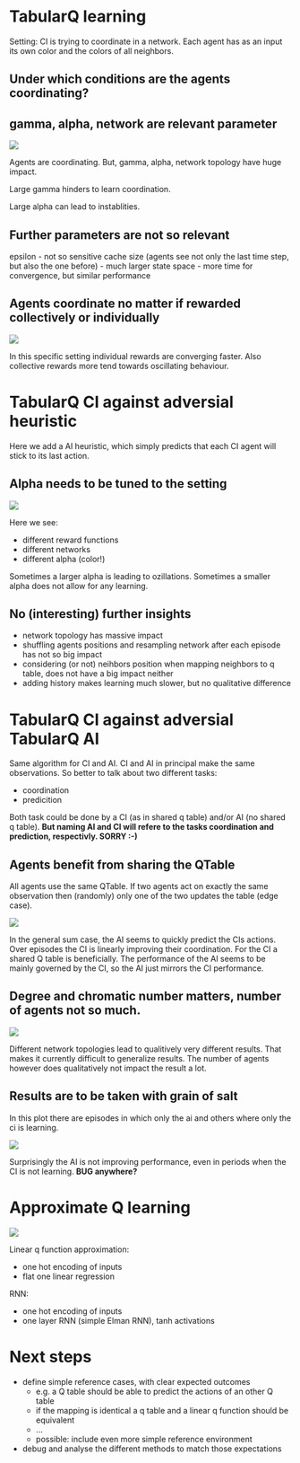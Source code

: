 # TabularQ learning 

Setting: 
CI is trying to coordinate in a network. Each agent has as an input its own color and the colors of all neighbors.


## Under which conditions are the agents coordinating?


## gamma, alpha, network are relevant parameter

![](../../runs/heuristic_tabular/tabular_vs_heuristic_2/plots/alpha_gamma.png)

Agents are coordinating. But, gamma, alpha, network topology have huge impact. 

Large gamma hinders to learn coordination. 

Large alpha can lead to instablities.

## Further parameters are not so relevant

epsilon - not so sensitive
cache size (agents see not only the last time step, but also the one before) - much larger state space - more time for convergence, but similar performance


## Agents coordinate no matter if rewarded collectively or individually
![](../../runs/heuristic_tabular/tabular_vs_heuristic_2/plots/rewards.png)

In this specific setting individual rewards are converging faster. Also collective rewards more tend towards oscillating behaviour.

# TabularQ CI against adversial heuristic

Here we add a AI heuristic, which simply predicts that each CI agent will stick to its last action. 

## Alpha needs to be tuned to the setting

![](../../runs/heuristic_tabular/tabular_vs_heuristic_3/plots/alpha.png)

Here we see:
* different reward functions
* different networks
* different alpha (color!)

Sometimes a larger alpha is leading to ozillations.
Sometimes a smaller alpha does not allow for any learning.

## No (interesting) further insights

* network topology has massive impact
* shuffling agents positions and resampling network after each episode has not so big impact
* considering (or not) neihbors position when mapping neighbors to q table, does not have a big impact neither
* adding history makes learning much slower, but no qualitative difference


# TabularQ CI against adversial TabularQ AI

Same algorithm for CI and AI. CI and AI in principal make the same observations. So better to talk about two different tasks:
- coordination
- predicition

Both task could be done by a CI (as in shared q table) and/or AI (no shared q table). **But naming AI and CI will refere to the tasks coordination and prediction, respectivly. SORRY :-)**

## Agents benefit from sharing the QTable

All agents use the same QTable. If two agents act on exactly the same observation then (randomly) only one of the two updates the table (edge case).

![](../../runs/heuristic_tabular/t_vs_t_share_table/plots/selection.png)

In the general sum case, the AI seems to quickly predict the CIs actions. Over episodes the CI is linearly improving their coordination. For the CI a shared Q table is beneficially. The performance of the AI seems to be mainly governed by the CI, so the AI just mirrors the CI performance.


## Degree and chromatic number matters, number of agents not so much.

![](../../runs/heuristic_tabular/t_vs_t_networks/plots/chromatic_number.png)

Different network topologies lead to qualitively very different results. That makes it currently difficult to generalize results. The number of agents however does qualitatively not impact the result a lot.


## Results are to be taken with grain of salt

In this plot there are episodes in which only the ai and others where only the ci is learning. 

![](../../runs/dev/scheduler/plots/plot.png)

Surprisingly the AI is not improving performance, even in periods when the CI is not learning. **BUG anywhere?**

# Approximate Q learning

![](../../runs/maq/maq_vs_heuristic/plots/reward.png)

Linear q function approximation:
* one hot encoding of inputs
* flat one linear regression

RNN: 
* one hot encoding of inputs
* one layer RNN (simple Elman RNN), tanh activations

# Next steps

* define simple reference cases, with clear expected outcomes
    * e.g. a Q table should be able to predict the actions of an other Q table
    * if the mapping is identical a q table and a linear q function should be equivalent
    * ...
    * possible: include even more simple reference environment
* debug and analyse the different methods to match those expectations
